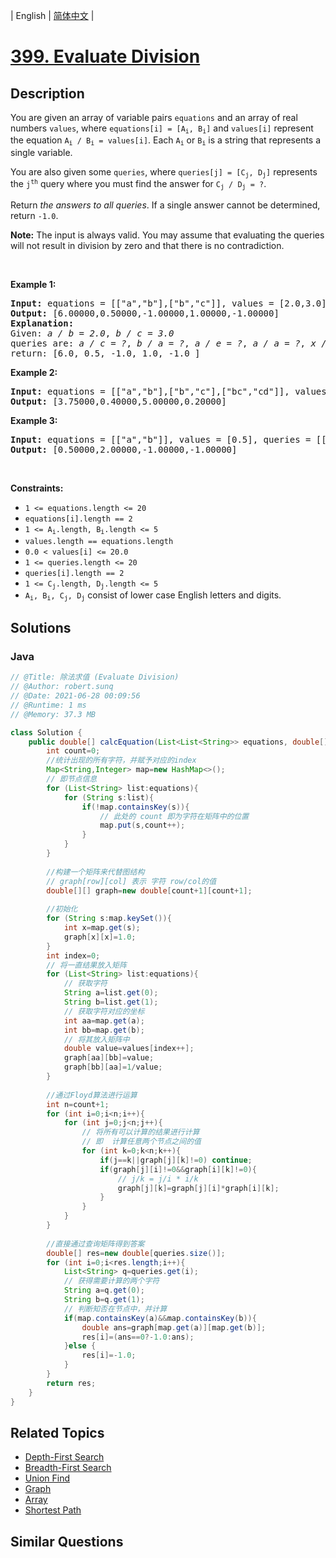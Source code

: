 
| English | [简体中文](README.md) |

# [399. Evaluate Division](https://leetcode.cn//problems/evaluate-division/)

## Description

<p>You are given an array of variable pairs <code>equations</code> and an array of real numbers <code>values</code>, where <code>equations[i] = [A<sub>i</sub>, B<sub>i</sub>]</code> and <code>values[i]</code> represent the equation <code>A<sub>i</sub> / B<sub>i</sub> = values[i]</code>. Each <code>A<sub>i</sub></code> or <code>B<sub>i</sub></code> is a string that represents a single variable.</p>

<p>You are also given some <code>queries</code>, where <code>queries[j] = [C<sub>j</sub>, D<sub>j</sub>]</code> represents the <code>j<sup>th</sup></code> query where you must find the answer for <code>C<sub>j</sub> / D<sub>j</sub> = ?</code>.</p>

<p>Return <em>the answers to all queries</em>. If a single answer cannot be determined, return <code>-1.0</code>.</p>

<p><strong>Note:</strong> The input is always valid. You may assume that evaluating the queries will not result in division by zero and that there is no contradiction.</p>

<p>&nbsp;</p>
<p><strong class="example">Example 1:</strong></p>

<pre>
<strong>Input:</strong> equations = [[&quot;a&quot;,&quot;b&quot;],[&quot;b&quot;,&quot;c&quot;]], values = [2.0,3.0], queries = [[&quot;a&quot;,&quot;c&quot;],[&quot;b&quot;,&quot;a&quot;],[&quot;a&quot;,&quot;e&quot;],[&quot;a&quot;,&quot;a&quot;],[&quot;x&quot;,&quot;x&quot;]]
<strong>Output:</strong> [6.00000,0.50000,-1.00000,1.00000,-1.00000]
<strong>Explanation:</strong> 
Given: <em>a / b = 2.0</em>, <em>b / c = 3.0</em>
queries are: <em>a / c = ?</em>, <em>b / a = ?</em>, <em>a / e = ?</em>, <em>a / a = ?</em>, <em>x / x = ?</em>
return: [6.0, 0.5, -1.0, 1.0, -1.0 ]
</pre>

<p><strong class="example">Example 2:</strong></p>

<pre>
<strong>Input:</strong> equations = [[&quot;a&quot;,&quot;b&quot;],[&quot;b&quot;,&quot;c&quot;],[&quot;bc&quot;,&quot;cd&quot;]], values = [1.5,2.5,5.0], queries = [[&quot;a&quot;,&quot;c&quot;],[&quot;c&quot;,&quot;b&quot;],[&quot;bc&quot;,&quot;cd&quot;],[&quot;cd&quot;,&quot;bc&quot;]]
<strong>Output:</strong> [3.75000,0.40000,5.00000,0.20000]
</pre>

<p><strong class="example">Example 3:</strong></p>

<pre>
<strong>Input:</strong> equations = [[&quot;a&quot;,&quot;b&quot;]], values = [0.5], queries = [[&quot;a&quot;,&quot;b&quot;],[&quot;b&quot;,&quot;a&quot;],[&quot;a&quot;,&quot;c&quot;],[&quot;x&quot;,&quot;y&quot;]]
<strong>Output:</strong> [0.50000,2.00000,-1.00000,-1.00000]
</pre>

<p>&nbsp;</p>
<p><strong>Constraints:</strong></p>

<ul>
	<li><code>1 &lt;= equations.length &lt;= 20</code></li>
	<li><code>equations[i].length == 2</code></li>
	<li><code>1 &lt;= A<sub>i</sub>.length, B<sub>i</sub>.length &lt;= 5</code></li>
	<li><code>values.length == equations.length</code></li>
	<li><code>0.0 &lt; values[i] &lt;= 20.0</code></li>
	<li><code>1 &lt;= queries.length &lt;= 20</code></li>
	<li><code>queries[i].length == 2</code></li>
	<li><code>1 &lt;= C<sub>j</sub>.length, D<sub>j</sub>.length &lt;= 5</code></li>
	<li><code>A<sub>i</sub>, B<sub>i</sub>, C<sub>j</sub>, D<sub>j</sub></code> consist of lower case English letters and digits.</li>
</ul>


## Solutions


### Java

```Java
// @Title: 除法求值 (Evaluate Division)
// @Author: robert.sunq
// @Date: 2021-06-28 00:09:56
// @Runtime: 1 ms
// @Memory: 37.3 MB

class Solution {
    public double[] calcEquation(List<List<String>> equations, double[] values, List<List<String>> queries) {
        int count=0;
        //统计出现的所有字符，并赋予对应的index
        Map<String,Integer> map=new HashMap<>();
        // 即节点信息
        for (List<String> list:equations){
            for (String s:list){
                if(!map.containsKey(s)){
                    // 此处的 count 即为字符在矩阵中的位置
                    map.put(s,count++);
                }
            }
        }
        
        //构建一个矩阵来代替图结构
        // graph[row][col] 表示 字符 row/col的值
        double[][] graph=new double[count+1][count+1];
        
        //初始化
        for (String s:map.keySet()){
            int x=map.get(s);
            graph[x][x]=1.0;
        }
        int index=0;
        // 将一直结果放入矩阵
        for (List<String> list:equations){
            // 获取字符
            String a=list.get(0);
            String b=list.get(1);
            // 获取字符对应的坐标
            int aa=map.get(a);
            int bb=map.get(b);
            // 将其放入矩阵中
            double value=values[index++];
            graph[aa][bb]=value;
            graph[bb][aa]=1/value;
        }
        
        //通过Floyd算法进行运算
        int n=count+1;
        for (int i=0;i<n;i++){
            for (int j=0;j<n;j++){
                // 将所有可以计算的结果进行计算
                // 即  计算任意两个节点之间的值
                for (int k=0;k<n;k++){
                    if(j==k||graph[j][k]!=0) continue;
                    if(graph[j][i]!=0&&graph[i][k]!=0){
                        // j/k = j/i * i/k
                        graph[j][k]=graph[j][i]*graph[i][k];
                    }
                }
            }
        }
        
        //直接通过查询矩阵得到答案
        double[] res=new double[queries.size()];
        for (int i=0;i<res.length;i++){
            List<String> q=queries.get(i);
            // 获得需要计算的两个字符
            String a=q.get(0);
            String b=q.get(1);
            // 判断知否在节点中，并计算
            if(map.containsKey(a)&&map.containsKey(b)){
                double ans=graph[map.get(a)][map.get(b)];
                res[i]=(ans==0?-1.0:ans);
            }else {
                res[i]=-1.0;
            }
        }
        return res;
    }
}
```



## Related Topics

- [Depth-First Search](https://leetcode.cn//tag/depth-first-search)
- [Breadth-First Search](https://leetcode.cn//tag/breadth-first-search)
- [Union Find](https://leetcode.cn//tag/union-find)
- [Graph](https://leetcode.cn//tag/graph)
- [Array](https://leetcode.cn//tag/array)
- [Shortest Path](https://leetcode.cn//tag/shortest-path)

## Similar Questions


